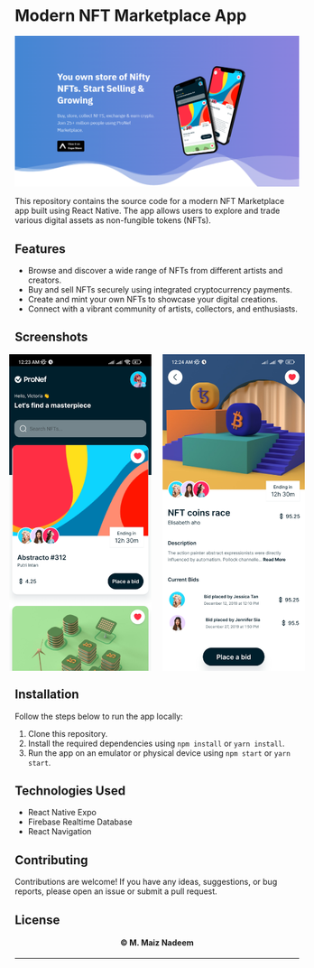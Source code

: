 # Modern NFT Marketplace App

![Banner Image](https://github.com/MaizNadeem/NFT-Marketplace/blob/firebase/images/Banner.png)

This repository contains the source code for a modern NFT Marketplace app built using React Native. The app allows users to explore and trade various digital assets as non-fungible tokens (NFTs).

## Features

- Browse and discover a wide range of NFTs from different artists and creators.
- Buy and sell NFTs securely using integrated cryptocurrency payments.
- Create and mint your own NFTs to showcase your digital creations.
- Connect with a vibrant community of artists, collectors, and enthusiasts.

## Screenshots

<div style="display: flex; justify-content: center; align-items: center;">
  <img src="https://github.com/MaizNadeem/NFT-Marketplace/blob/firebase/images/Image%201.jpg"
  alt="Image 1" style="max-width: 50%; margin-right: 10px;">
  <img src="https://github.com/MaizNadeem/NFT-Marketplace/blob/firebase/images/Image%202.jpg"
  alt="Image 2" style="max-width: 50%; margin-left: 10px;">
</div>

## Installation

Follow the steps below to run the app locally:

1. Clone this repository.
2. Install the required dependencies using `npm install` or `yarn install`.
3. Run the app on an emulator or physical device using `npm start` or `yarn start`.

## Technologies Used

- React Native Expo
- Firebase Realtime Database
- React Navigation

## Contributing

Contributions are welcome! If you have any ideas, suggestions, or bug reports, please open an issue or submit a pull request.

## License

<h4 align="center"> © M. Maiz Nadeem </h4>

---

